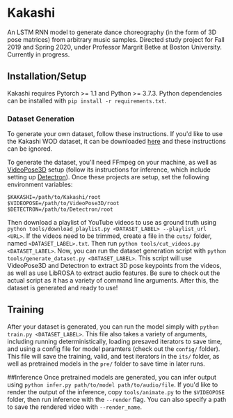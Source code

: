 # Kakashi
An LSTM RNN model to generate dance choreography (in the form of 3D pose matrices) from arbitrary music samples. Directed study project for Fall 2019 and Spring 2020, under Professor Margrit Betke at Boston University. Currently in progress.

## Installation/Setup
Kakashi requires Pytorch >= 1.1 and Python >= 3.7.3. Python dependencies can be installed with `pip install -r requirements.txt`. 

### Dataset Generation
To generate your own dataset, follow these instructions. If you'd like to use the Kakashi WOD dataset, it can be downloaded [here](https://tinyurl.com/kakashi-dataset) and these instructions can be ignored.

To generate the dataset, you'll need FFmpeg on your machine, as well as [VideoPose3D](https://github.com/facebookresearch/VideoPose3D) setup (follow its instructions for inference, which include setting up [Detectron](https://github.com/facebookresearch/Detectron)). Once these projects are setup, set the following environment variables:
```
$KAKASHI=/path/to/Kakashi/root
$VIDEOPOSE=/path/to/VideoPose3D/root
$DETECTRON=/path/to/Detectron/root
```

Then download a playlist of YouTube videos to use as ground truth using `python tools/download_playlist.py <DATASET_LABEL> --playlist_url <URL>`. If the videos need to be trimmed, create a file in the `cuts/` folder, named `<DATASET_LABEL>.txt`. Then run `python tools/cut_videos.py <DATASET_LABEL>`. Now, you can run the dataset generation script with `python tools/generate_dataset.py <DATASET_LABEL>`. This script will use VideoPose3D and Detectron to extract 3D pose keypoints from the videos, as well as use LibROSA to extract audio features. Be sure to check out the actual script as it has a variety of command line arguments. After this, the dataset is generated and ready to use!

## Training
After your dataset is generated, you can run the model simply with `python train.py <DATASET_LABEL>`. This file also takes a variety of arguments, including running deterministically, loading presaved iterators to save time, and using a config file for model paramters (check out the `config/` folder). This file will save the training, valid, and test iterators in the `its/` folder, as well as pretrained models in the `pre/` folder to save time in later runs.

##Inference
Once pretrained models are generated, you can infer output using `python infer.py path/to/model path/to/audio/file`. If you'd like to render the output of the inference, copy `tools/animate.py` to the `$VIDEOPOSE` folder, then run inference with the `--render` flag. You can also specify a path to save the rendered video with `--render_name`.